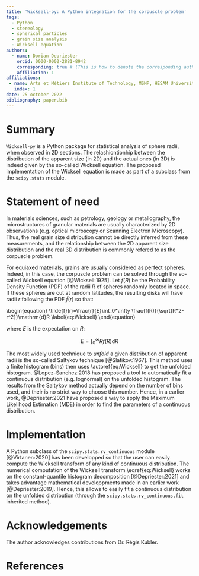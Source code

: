 ```yaml
---
title: 'Wicksell-py: A Python integration for the corpuscle problem'
tags:
  - Python
  - stereology
  - spherical particles
  - grain size analysis
  - Wicksell equation
authors:
  - name: Dorian Depriester
    orcid: 0000-0002-2881-8942
    corresponding: true # (This is how to denote the corresponding author)    
    affiliation: 1
affiliations:
 - name: Arts et Métiers Institute of Technology, MSMP, HESAM Université, F-13617 Aix-en-Provence, France
   index: 1
date: 25 october 2022
bibliography: paper.bib
--- 
```


# Summary
`Wicksell-py` is a Python package for statistical analysis of sphere radii, when observed in 2D sections. The relashiontionhip between the distribution of the apparent
size (in 2D) and the actual ones (in 3D) is indeed given by the so-called Wicksell equation. The proposed implementation of the Wicksell equation is made as part of a 
subclass from the `scipy.stats` module.

# Statement of need
In materials sciences, such as petrology, geology or metallography, the microstructures of granular materials are usually characterized by 2D observations (e.g. optical
microscopy or Scanning Electron Microscopy). Thus, the real grain size distribution cannot be directly inferred from these measurements, and the relationship between the
2D apparent size distribution and the real 3D distribution is commonly refered to as the corpuscle problem. 

For equiaxed materials, grains are usually considered as perfect spheres. Indeed, in this case, the corpuscle problem can be solved through the so-called Wicksell
equation [@Wicksell:1925]. Let $f(R)$ be the Probability Density Function (PDF) of the radii $R$ of spheres randomly located in space. If these spheres are cut at random latitudes, 
the resulting disks will have radii $r$ following the PDF $\tilde{f}(r)$ so that:

\begin{equation}
\tilde{f}(r)=\frac{r}{E}\int_0^\infty \frac{f(R)}{\sqrt{R^2-r^2}}\mathrm{d}R
\label{eq:Wicksell}
\end{equation}

where $E$ is the expectation on $R$:

$$E=\int_0^\infty Rf(R)\mathrm{d}R$$

The most widely used technique to *unfold* a given distribution of apparent radii is the so-called Saltykov technique [@Slatikov:1967]. This method uses a finite histogram (bins) then uses \autoref{eq:Wicksell} to get the unfolded histogram. @Lopez-Sanchez:2018 has proposed a tool to automatically fit a continuous distribution (e.g. lognormal) on the unfolded histogram. The results from the Saltykov method actually depend on the number of bins used, and their is no strict way to choose this number. Hence, in a earlier work, @Depriester:2021 have proposed a way to apply the Maximum Likelihood Estimation (MDE) in order to find the parameters of a continuous distribution.

# Implementation
A Python subclass of the `scipy.stats.rv_continuous` module [@Virtanen:2020] has been developped so that the user can easily compute the Wicksell transform of any kind of continuous distribution. The numerical computation of the Wicksell transform \eqref{eq:Wicksell} works on the constant-quantile histogram decomposition [@Depriester:2021] and takes advantage mathematical developpments made in an earlier work [@Depriester:2019]. Hence, this allows to easily fit a continuous distribution on the unfolded distribution (through the `scipy.stats.rv_continuous.fit` inherited method).

# Acknowledgements

The author acknowledges contributions from Dr. Régis Kubler.

# References
